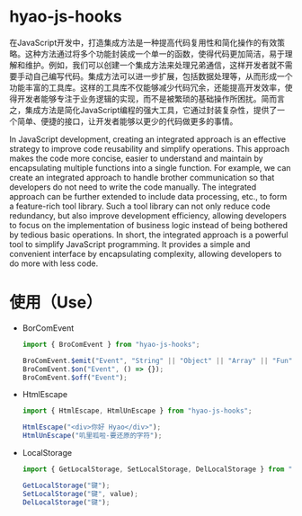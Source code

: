 # hyao-js-hooks

在JavaScript开发中，打造集成方法是一种提高代码复用性和简化操作的有效策略。这种方法通过将多个功能封装成一个单一的函数，使得代码更加简洁，易于理解和维护。例如，我们可以创建一个集成方法来处理兄弟通信，这样开发者就不需要手动自己编写代码。集成方法可以进一步扩展，包括数据处理等，从而形成一个功能丰富的工具库。这样的工具库不仅能够减少代码冗余，还能提高开发效率，使得开发者能够专注于业务逻辑的实现，而不是被繁琐的基础操作所困扰。简而言之，集成方法是简化JavaScript编程的强大工具，它通过封装复杂性，提供了一个简单、便捷的接口，让开发者能够以更少的代码做更多的事情。

In JavaScript development, creating an integrated approach is an effective strategy to improve code reusability and simplify operations. This approach makes the code more concise, easier to understand and maintain by encapsulating multiple functions into a single function. For example, we can create an integrated approach to handle brother communication so that developers do not need to write the code manually. The integrated approach can be further extended to include data processing, etc., to form a feature-rich tool library. Such a tool library can not only reduce code redundancy, but also improve development efficiency, allowing developers to focus on the implementation of business logic instead of being bothered by tedious basic operations. In short, the integrated approach is a powerful tool to simplify JavaScript programming. It provides a simple and convenient interface by encapsulating complexity, allowing developers to do more with less code.

# 使用（Use）

* BorComEvent
  ```javascript
  import { BroComEvent } from "hyao-js-hooks";

  BroComEvent.$emit("Event", "String" || "Object" || "Array" || "Fun");
  BroComEvent.$on("Event", () => {});
  BroComEvent.$off("Event");
  ```
* HtmlEscape
  ```javascript
  import { HtmlEscape, HtmlUnEscape } from "hyao-js-hooks";

  HtmlEscape("<div>你好 Hyao</div>");
  HtmlUnEscape("叽里呱啦-要还原的字符");
  ```
* LocalStorage
  ```javascript
  import { GetLocalStorage, SetLocalStorage, DelLocalStorage } from "hyao-js-hooks";

  GetLocalStorage("键");
  SetLocalStorage("键", value);
  DelLocalStorage("键");
  ```
